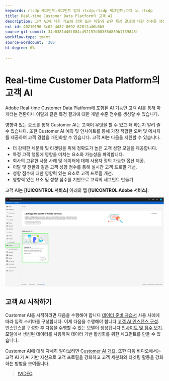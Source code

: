 ```yaml
---
keywords: rtcdp 세그먼트;세그먼트 빌더 rtcdp;rtcdp 세그먼트;고객 ai rtcdp
title: Real-time Customer Data Platform의 고객 AI
description: 고객 AI에 대한 개요와 전환 또는 이탈과 같은 특정 결과에 대한 점수를 생성하는 데 어떻게 도움이 될 수 있는지에 대한 개요입니다.
exl-id: 40210196-3c02-4d82-8692-628f2a46b3b5
source-git-commit: 34e0381d40f884cd92157d08385d889b1739845f
workflow-type: tm+mt
source-wordcount: '305'
ht-degree: 6%

---
```


# Real-time Customer Data Platform의 고객 AI

Adobe Real-time Customer Data Platform에 포함된 AI 기능인 고객 AI를 통해 마케터는 전환이나 이탈과 같은 특정 결과에 대한 개별 수준 점수를 생성할 수 있습니다.

영향력 있는 요소를 통해 Customer AI는 고객이 무엇을 할 수 있고 왜 하는지 알려 줄 수 있습니다. 또한 Customer AI 예측 및 인사이트를 통해 가장 적합한 오퍼 및 메시지를 제공하여 고객 경험을 개인화할 수 있습니다. 고객 AI는 다음을 지원할 수 있습니다.

* 더 강력한 세분화 및 타겟팅을 위해 정확도가 높은 고객 성향 모델을 제공합니다.
* 특정 고객 행동에 영향을 미치는 요소와 가능성을 파악합니다.
* 회사의 고유한 사용 사례 및 데이터에 대해 사용자 정의 가능한 옵션 제공.
* 이탈 및 전환과 같은 고객 성향 점수를 통해 실시간 고객 프로필 개선.
* 성향 점수에 대한 영향력 있는 요소로 고객 프로필 개선.
* 영향력 있는 요소 및 성향 점수를 기반으로 고객의 세그먼트 만들기

고객 AI는 **[!UICONTROL 서비스]** 아래의 탭 **[!UICONTROL Adobe 서비스]**.

![고객 AI 위치](../assets/overview/rtcdp-customer-ai.png)

## 고객 AI 시작하기

Customer AI를 시작하려면 다음을 수행해야 합니다 [데이터 준비 자습서](../../intelligent-services/data-preparation.md) 사용 사례에 따라 입력 스키마를 구성합니다. 이제 다음을 수행해야 합니다 [고객 AI 인스턴스 구성](../../intelligent-services/customer-ai/user-guide/configure.md). 인스턴스를 구성한 후 다음을 수행할 수 있는 모델이 생성됩니다 [인사이트 및 점수 보기](../../intelligent-services/customer-ai/user-guide/discover-insights.md). 모델에서 생성된 데이터를 사용하여 데이터 기반 활성화를 위한 세그먼트를 만들 수 있습니다.

Customer AI에 대해 자세히 알아보려면 [Customer AI 개요](../../intelligent-services/customer-ai/overview.md). 또한 다음 비디오에서는 고객 AI 가 AI 기반 자산으로 고객 프로필을 강화하고 고객 세분화와 타겟팅 활동을 강화하는 방법을 보여줍니다.

>[!VIDEO](https://video.tv.adobe.com/v/40374/?quality=12&learn=on)
